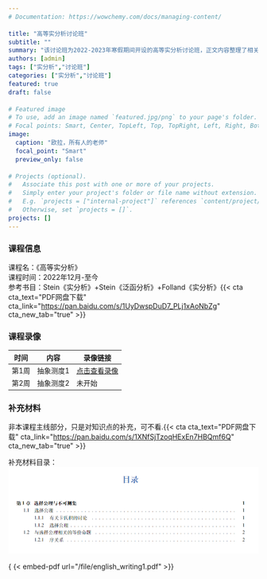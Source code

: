 ```yaml
---
# Documentation: https://wowchemy.com/docs/managing-content/

title: "高等实分析讨论班"
subtitle: ""
summary: "该讨论班为2022-2023年寒假期间开设的高等实分析讨论班，正文内容整理了相关信息和补充材料."
authors: [admin]
tags: ["实分析","讨论班"]
categories: ["实分析","讨论班"]
featured: true
draft: false

# Featured image
# To use, add an image named `featured.jpg/png` to your page's folder.
# Focal points: Smart, Center, TopLeft, Top, TopRight, Left, Right, BottomLeft, Bottom, BottomRight.
image:
  caption: "欧拉，所有人的老师"
  focal_point: "Smart"
  preview_only: false

# Projects (optional).
#   Associate this post with one or more of your projects.
#   Simply enter your project's folder or file name without extension.
#   E.g. `projects = ["internal-project"]` references `content/project/deep-learning/index.md`.
#   Otherwise, set `projects = []`.
projects: []
---
```


### 课程信息

课程名：《高等实分析》<br>
课程时间：2022年12月-至今<br>
参考书目：Stein《实分析》+Stein《泛函分析》+Folland《实分析》{{< cta cta_text="PDF网盘下载" cta_link="https://pan.baidu.com/s/1UyDwspDuD7_PLj1xAoNbZg" cta_new_tab="true" >}}

### 课程录像

|时间          | 内容        | 录像链接 |
| ----------- | ----------- |----------|
| 第1周    | 抽象测度1       |[点击查看录像](https://meeting.tencent.com/v2/cloud-record/share?id=d4ae34ae-080c-4c08-811d-80f2f99b56e3&from=3&is-single=true)|
| 第2周   |    抽象测度2    |未开始|

### 补充材料


非本课程主线部分，只是对知识点的补充，可不看.{{< cta cta_text="PDF网盘下载" cta_link="https://pan.baidu.com/s/1XNfSjTzoqHExEn7HBQmf6Q" cta_new_tab="true" >}}

补充材料目录：
![](./contents.png)

{ {< embed-pdf url="/file/english_writing1.pdf" >}}

